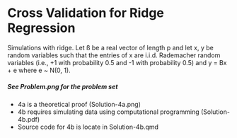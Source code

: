 # Cross Validation for Ridge Regression

Simulations with ridge. Let ß be a real vector of length p and let x, y be random variables such that the entries of x are i.i.d. Rademacher random variables (i.e., +1 with probability 0.5 and -1 with probability 0.5) and y = Bx + e where e ~ N(0, 1).

##### See Problem.png for the problem set

  -  4a is a theoretical proof (Solution-4a.png)
  -  4b requires simulating data using computational programming (Solution-4b.pdf)
  -  Source code for 4b is locate in Solution-4b.qmd